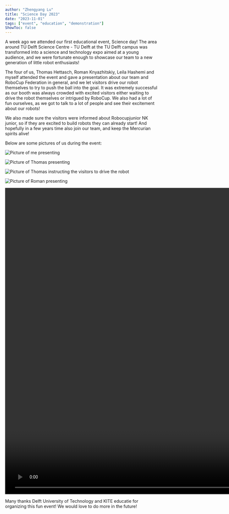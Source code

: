 ```yaml
---
author: "Zhengyang Lu"
title: "Science Day 2023"
date: "2023-11-01"
tags: ["event", "education", "demonstration"]
ShowToc: false
---
```

A week ago we attended our first educational event, Science day! The area around TU Delft Science Centre - TU Delft at the TU Delft campus was transformed into a science and technology expo aimed at a young audience, and we were fortunate enough to showcase our team to a new generation of little robot enthusiasts!

The four of us, Thomas Hettasch, Roman Knyazhitskiy, Leila Hashemi and myself attended the event and gave a presentation about our team and RoboCup Federation in general, and we let visitors drive our robot themselves to try to push the ball into the goal. It was extremely successful as our booth was always crowded with excited visitors either waiting to drive the robot themselves or intrigued by RoboCup. We also had a lot of fun ourselves, as we got to talk to a lot of people and see their excitement about our robots!

We also made sure the visitors were informed about Robocupjunior NK junior, so if they are excited to build robots they can already start! And hopefully in a few years time also join our team, and keep the Mercurian spirits alive!

Below are some pictures of us during the event:

![Picture of me presenting](/images/illustrations/science-day-2023/scienceday-5.jpg)

![Picture of Thomas presenting](/images/illustrations/science-day-2023/scienceday-4.jpg)

![Picture of Thomas instructing the visitors to drive the robot](/images/illustrations/science-day-2023/scienceday-3.jpg)

![Picture of Roman presenting](/images/illustrations/science-day-2023/scienceday-2.jpg)

<video src="/videos/Science_day_2023.mp4" controls="true" autoplay="true" loop="true" muted="true" height="1000px"></video>

Many thanks Delft University of Technology and KITE educatie for organizing this fun event! We would love to do more in the future!